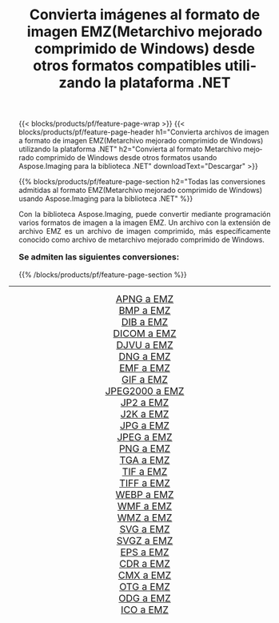 ﻿---
title: Convierta imágenes al formato de imagen EMZ(Metarchivo mejorado comprimido de Windows) desde otros formatos compatibles utilizando la plataforma .NET 
weight: 3920
url: /es/net/conversion/to/emz/ 
lang: es
langdirlevel: 2
locales: zh-hans,ja,it,ru,de,es,fr,nl,id,lt,pl,pt,vi,tr,ko,zh-hant,ar,hi,th,sv,cs,uk,he
description: Usando Aspose.Imaging para la biblioteca .NET, es fácil convertir a EMZ(Metarchivo mejorado comprimido de Windows) desde otros formatos de imagen compatibles
---

{{< blocks/products/pf/feature-page-wrap >}}
{{< blocks/products/pf/feature-page-header h1="Convierta archivos de imagen a formato de imagen EMZ(Metarchivo mejorado comprimido de Windows) utilizando la plataforma .NET" h2="Convierta al formato Metarchivo mejorado comprimido de Windows desde otros formatos usando Aspose.Imaging para la biblioteca .NET" downloadText="Descargar" >}}


{{% blocks/products/pf/feature-page-section  h2="Todas las conversiones admitidas al formato EMZ(Metarchivo mejorado comprimido de Windows) usando Aspose.Imaging para la biblioteca .NET" %}}
<p align=justify>Con la biblioteca Aspose.Imaging, puede convertir mediante programación varios formatos de imagen a la imagen EMZ. Un archivo con la extensión de archivo EMZ es un archivo de imagen comprimido, más específicamente conocido como archivo de metarchivo mejorado comprimido de Windows. </p>
<h3 style="margin-top:16px;">
Se admiten las siguientes conversiones:
</h3>
{{% /blocks/products/pf/feature-page-section %}}
<div class="container-fluid productfamilypage bg-gray">
    <div class="convertypes bg-gray agp-content section">
        <div class="container">
		<hr style="margin-left:-20px;"/>
		<div class="row other-converters" style="gap: 10px;font-size: 19px;text-align:center;">
		    <div class='col-md-3 other-converter remove-lp remove-rp'><a href="/imaging/es/net/conversion/apng-to-emz/" style="padding:15px;">APNG a EMZ</a></div>
<div class='col-md-3 other-converter remove-lp remove-rp'><a href="/imaging/es/net/conversion/bmp-to-emz/" style="padding:15px;">BMP a EMZ</a></div>
<div class='col-md-3 other-converter remove-lp remove-rp'><a href="/imaging/es/net/conversion/dib-to-emz/" style="padding:15px;">DIB a EMZ</a></div>
<div class='col-md-3 other-converter remove-lp remove-rp'><a href="/imaging/es/net/conversion/dicom-to-emz/" style="padding:15px;">DICOM a EMZ</a></div>
<div class='col-md-3 other-converter remove-lp remove-rp'><a href="/imaging/es/net/conversion/djvu-to-emz/" style="padding:15px;">DJVU a EMZ</a></div>
<div class='col-md-3 other-converter remove-lp remove-rp'><a href="/imaging/es/net/conversion/dng-to-emz/" style="padding:15px;">DNG a EMZ</a></div>
<div class='col-md-3 other-converter remove-lp remove-rp'><a href="/imaging/es/net/conversion/emf-to-emz/" style="padding:15px;">EMF a EMZ</a></div>
<div class='col-md-3 other-converter remove-lp remove-rp'><a href="/imaging/es/net/conversion/gif-to-emz/" style="padding:15px;">GIF a EMZ</a></div>
<div class='col-md-3 other-converter remove-lp remove-rp'><a href="/imaging/es/net/conversion/jpeg2000-to-emz/" style="padding:15px;">JPEG2000 a EMZ</a></div>
<div class='col-md-3 other-converter remove-lp remove-rp'><a href="/imaging/es/net/conversion/jp2-to-emz/" style="padding:15px;">JP2 a EMZ</a></div>
<div class='col-md-3 other-converter remove-lp remove-rp'><a href="/imaging/es/net/conversion/j2k-to-emz/" style="padding:15px;">J2K a EMZ</a></div>
<div class='col-md-3 other-converter remove-lp remove-rp'><a href="/imaging/es/net/conversion/jpg-to-emz/" style="padding:15px;">JPG a EMZ</a></div>
<div class='col-md-3 other-converter remove-lp remove-rp'><a href="/imaging/es/net/conversion/jpeg-to-emz/" style="padding:15px;">JPEG a EMZ</a></div>
<div class='col-md-3 other-converter remove-lp remove-rp'><a href="/imaging/es/net/conversion/png-to-emz/" style="padding:15px;">PNG a EMZ</a></div>
<div class='col-md-3 other-converter remove-lp remove-rp'><a href="/imaging/es/net/conversion/tga-to-emz/" style="padding:15px;">TGA a EMZ</a></div>
<div class='col-md-3 other-converter remove-lp remove-rp'><a href="/imaging/es/net/conversion/tif-to-emz/" style="padding:15px;">TIF a EMZ</a></div>
<div class='col-md-3 other-converter remove-lp remove-rp'><a href="/imaging/es/net/conversion/tiff-to-emz/" style="padding:15px;">TIFF a EMZ</a></div>
<div class='col-md-3 other-converter remove-lp remove-rp'><a href="/imaging/es/net/conversion/webp-to-emz/" style="padding:15px;">WEBP a EMZ</a></div>
<div class='col-md-3 other-converter remove-lp remove-rp'><a href="/imaging/es/net/conversion/wmf-to-emz/" style="padding:15px;">WMF a EMZ</a></div>
<div class='col-md-3 other-converter remove-lp remove-rp'><a href="/imaging/es/net/conversion/wmz-to-emz/" style="padding:15px;">WMZ a EMZ</a></div>
<div class='col-md-3 other-converter remove-lp remove-rp'><a href="/imaging/es/net/conversion/svg-to-emz/" style="padding:15px;">SVG a EMZ</a></div>
<div class='col-md-3 other-converter remove-lp remove-rp'><a href="/imaging/es/net/conversion/svgz-to-emz/" style="padding:15px;">SVGZ a EMZ</a></div>
<div class='col-md-3 other-converter remove-lp remove-rp'><a href="/imaging/es/net/conversion/eps-to-emz/" style="padding:15px;">EPS a EMZ</a></div>
<div class='col-md-3 other-converter remove-lp remove-rp'><a href="/imaging/es/net/conversion/cdr-to-emz/" style="padding:15px;">CDR a EMZ</a></div>
<div class='col-md-3 other-converter remove-lp remove-rp'><a href="/imaging/es/net/conversion/cmx-to-emz/" style="padding:15px;">CMX a EMZ</a></div>
<div class='col-md-3 other-converter remove-lp remove-rp'><a href="/imaging/es/net/conversion/otg-to-emz/" style="padding:15px;">OTG a EMZ</a></div>
<div class='col-md-3 other-converter remove-lp remove-rp'><a href="/imaging/es/net/conversion/odg-to-emz/" style="padding:15px;">ODG a EMZ</a></div>
<div class='col-md-3 other-converter remove-lp remove-rp'><a href="/imaging/es/net/conversion/ico-to-emz/" style="padding:15px;">ICO a EMZ</a></div>
                </div>
        </div>
    </div>
</div>
<br/>

